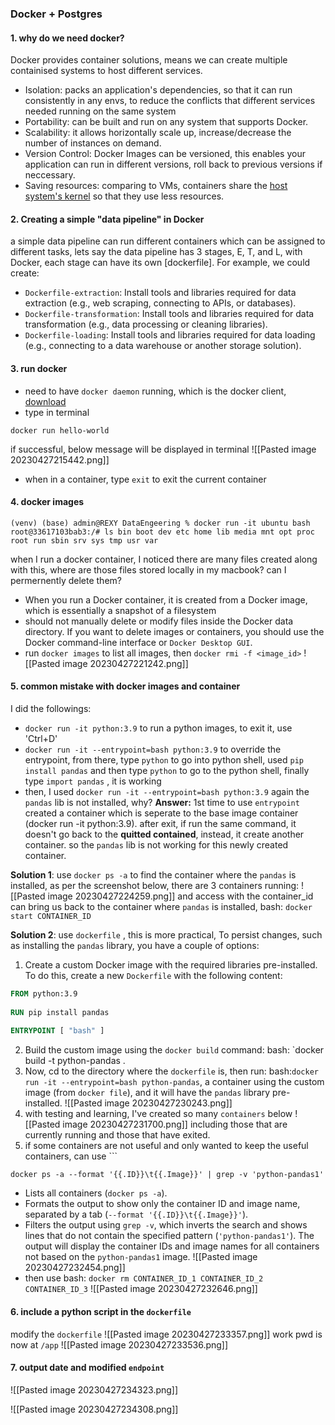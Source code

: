 ### Docker + Postgres

#### 1. why do we need docker?
Docker provides container solutions, means we can create multiple containised systems to host different services. 
- Isolation: packs an application's dependencies, so that it can run consistently in any envs, to reduce the conflicts that different services needed running on the same system
- Portability: can be built and run on any system that supports Docker.
- Scalability: it allows horizontally scale up, increase/decrease the number of instances on demand.
- Version Control: Docker Images can be versioned, this enables your application can run in different versions, roll back to previous versions if neccessary.
- Saving resources: comparing to VMs, containers share the [host system's kernel](https://en.wikipedia.org/wiki/Kernel_(operating_system)) so that they use less resources.

#### 2. Creating a simple "data pipeline" in Docker
a simple data pipeline can run different containers which can be assigned to different tasks, lets say the data pipeline has 3 stages, E, T, and L, with Docker, each stage can have its own [dockerfile]. For example, we could create:
-   `Dockerfile-extraction`: Install tools and libraries required for data extraction (e.g., web scraping, connecting to APIs, or databases).
-   `Dockerfile-transformation`: Install tools and libraries required for data transformation (e.g., data processing or cleaning libraries).
-   `Dockerfile-loading`: Install tools and libraries required for data loading (e.g., connecting to a data warehouse or another storage solution).

#### 3. run docker
- need to have `docker daemon` running, which is the docker client, [download](https://www.docker.com/)
- type in terminal
```terminal
docker run hello-world
```
if successful, below message will be displayed in terminal
![[Pasted image 20230427215442.png]]
- when in a container, type `exit` to exit the current container

#### 4. docker images
```terminal 
(venv) (base) admin@REXY DataEngeering % docker run -it ubuntu bash root@33617103bab3:/# ls bin boot dev etc home lib media mnt opt proc root run sbin srv sys tmp usr var 
``` 
when I run a docker container, I noticed there are many files created along with this, where are those files stored locally in my macbook? can I permernently delete them?
- When you run a Docker container, it is created from a Docker image, which is essentially a snapshot of a filesystem
- should not manually delete or modify files inside the Docker data directory. If you want to delete images or containers, you should use the Docker command-line interface or `Docker Desktop GUI`. 
- run `docker images` to list all images, then `docker rmi -f <image_id>` 
![[Pasted image 20230427221242.png]]

#### 5. common mistake with docker images and container
I did the followings:
- `docker run -it python:3.9` to run a python images, to exit it, use 'Ctrl+D'
- `docker run -it --entrypoint=bash python:3.9` to override the entrypoint, from there, type `python` to go into python shell, used `pip install pandas` and then type `python` to go to the python shell, finally type `import pandas` , it is working
- then, I used `docker run -it --entrypoint=bash python:3.9` again the `pandas` lib is not installed, why?
**Answer:** 1st time to use `entrypoint` created a container which is seperate to the base image container (docker run -it python:3.9). after exit, if run the same command, it doesn't go back to the **quitted contained**, instead, it create another container. so the `pandas` lib is not working for this newly created container.

**Solution 1**: use `docker ps -a` to find the container where the `pandas` is installed, as per the screenshot below, there are 3 containers running:
![[Pasted image 20230427224259.png]]
and access with the container_id can bring us back to the container where `pandas` is installed, bash: `docker start CONTAINER_ID`

**Solution 2**: use `dockerfile` , this is more practical, To persist changes, such as installing the `pandas` library, you have a couple of options:
1.  Create a custom Docker image with the required libraries pre-installed. To do this, create a new `Dockerfile` with the following content:
```dockerfile
FROM python:3.9  
  
RUN pip install pandas  
  
ENTRYPOINT [ "bash" ]
```
2. Build the custom image using the `docker build` command: bash: `docker build -t python-pandas . 
3. Now, cd to the directory where the `dockerfile` is, then run: bash:`docker run -it --entrypoint=bash python-pandas`, a container using the custom image (from `docker file`), and it will have the `pandas` library pre-installed.
![[Pasted image 20230427230243.png]]
4. with testing and learning, I've created so many `containers` below
![[Pasted image 20230427231700.png]]
including those that are currently running and those that have exited. 
5. if some containers are not useful and only wanted to keep the useful containers, can use ```
```
docker ps -a --format '{{.ID}}\t{{.Image}}' | grep -v 'python-pandas1'
```
- Lists all containers (`docker ps -a`).
-  Formats the output to show only the container ID and image name, separated by a tab (`--format '{{.ID}}\t{{.Image}}'`).
-  Filters the output using `grep -v`, which inverts the search and shows lines that do not contain the specified pattern (`'python-pandas1'`).
The output will display the container IDs and image names for all containers not based on the `python-pandas1` image.
![[Pasted image 20230427232454.png]]
- then use bash: `docker rm CONTAINER_ID_1 CONTAINER_ID_2 CONTAINER_ID_3`
![[Pasted image 20230427232646.png]]

#### 6. include a python script in the `dockerfile`
modify the `dockerfile`
![[Pasted image 20230427233357.png]]
work pwd is now at `/app`
![[Pasted image 20230427233536.png]]

#### 7. output date and modified `endpoint`
![[Pasted image 20230427234323.png]]

![[Pasted image 20230427234308.png]]

